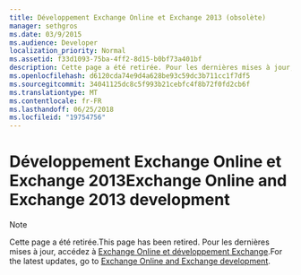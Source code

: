 ```yaml
---
title: Développement Exchange Online et Exchange 2013 (obsolète)
manager: sethgros
ms.date: 03/9/2015
ms.audience: Developer
localization_priority: Normal
ms.assetid: f33d1093-75ba-4ff2-8d15-b0bf73a401bf
description: Cette page a été retirée. Pour les dernières mises à jour, consultez la rubrique Exchange Online et le développement d’Exchange.
ms.openlocfilehash: d6120cda74e9d4a628be93c59dc3b711cc1f7df5
ms.sourcegitcommit: 34041125dc8c5f993b21cebfc4f8b72f0fd2cb6f
ms.translationtype: MT
ms.contentlocale: fr-FR
ms.lasthandoff: 06/25/2018
ms.locfileid: "19754756"
---
```

# <a name="exchange-online-and-exchange-2013-development"></a><span data-ttu-id="3b5a0-104">Développement Exchange Online et Exchange 2013</span><span class="sxs-lookup"><span data-stu-id="3b5a0-104">Exchange Online and Exchange 2013 development</span></span>

> [!NOTE] 
> <span data-ttu-id="3b5a0-105">Cette page a été retirée.</span><span class="sxs-lookup"><span data-stu-id="3b5a0-105">This page has been retired.</span></span> <span data-ttu-id="3b5a0-106">Pour les dernières mises à jour, accédez à [Exchange Online et développement Exchange](exchange-server-development.md).</span><span class="sxs-lookup"><span data-stu-id="3b5a0-106">For the latest updates, go to [Exchange Online and Exchange development](exchange-server-development.md).</span></span>

